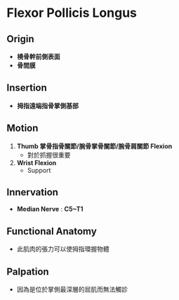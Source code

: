 # Flexor Pollicis Longus
## Origin
* **橈骨幹前側表面**
* **骨間膜**  

## Insertion
* **拇指遠端指骨掌側基部**

## Motion
1. **Thumb 掌骨指骨關節/腕骨掌骨關節/腕骨肩關節 Flexion**
	* 對於抓握很重要
2. **Wrist Flexion**
	* Support  

## Innervation
* **Median Nerve** : **C5~T1**  

## Functional Anatomy
* 此肌肉的張力可以使拇指環握物體  

## Palpation
* 因為是位於掌側最深層的屈肌而無法觸診